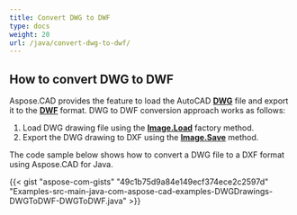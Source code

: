 ```yaml
---
title: Convert DWG to DWF
type: docs
weight: 20
url: /java/convert-dwg-to-dwf/
---
```



## **How to convert DWG to DWF**
Aspose.CAD provides the feature to load the AutoCAD [**DWG**](https://wiki.fileformat.com/cad/dwg/) file and export it to the [**DWF**](https://wiki.fileformat.com/cad/dwf/) format. DWG to DWF conversion approach works as follows:

1. Load DWG drawing file using the [**Image.Load**](https://apireference.aspose.com/java/cad/com.aspose.cad.class-use/image) factory method.
1. Export the DWG drawing to DXF using the [**Image.Save**](https://apireference.aspose.com/java/cad/com.aspose.cad/Image#save--) method.

The code sample below shows how to convert a DWG file to a DXF format using Aspose.CAD for Java.

{{< gist "aspose-com-gists" "49c1b75d9a84e149ecf374ece2c2597d" "Examples-src-main-java-com-aspose-cad-examples-DWGDrawings-DWGToDWF-DWGToDWF.java" >}}



